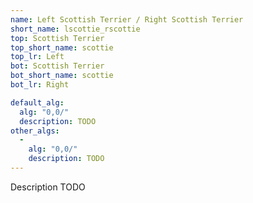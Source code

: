 ```yaml
---
name: Left Scottish Terrier / Right Scottish Terrier
short_name: lscottie_rscottie
top: Scottish Terrier
top_short_name: scottie
top_lr: Left
bot: Scottish Terrier
bot_short_name: scottie
bot_lr: Right

default_alg:
  alg: "0,0/"
  description: TODO
other_algs:
  -
    alg: "0,0/"
    description: TODO
---
```


Description TODO

